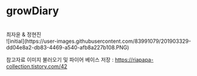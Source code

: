 # growDiary
<br>
최자윤 & 정현진 <br>
![initial](https://user-images.githubusercontent.com/83991079/201903329-dd04e8a2-db83-4469-a540-afb8a227b108.PNG)

참고자료
이미지 불러오기 및 파이어 베이스 저장 : https://riapapa-collection.tistory.com/42 <br>

